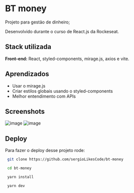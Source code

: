 
# BT money

Projeto para gestão de dinheiro;

Desenvolvido durante o curso de React.js da Rockeseat.


## Stack utilizada

**Front-end:** React, styled-components, mirage.js, axios e vite. 


## Aprendizados
- Usar o mirage.js
- Criar estilos globais usando o styled-components
- Melhor entendimento com APIs
## Screenshots

<img src="https://i.ibb.co/wWF9Hzc/image.png" alt="image" border="0" />

<img src="https://i.ibb.co/5nkkBt0/image.png" alt="image" border="0">

## Deploy

Para fazer o deploy desse projeto rode:

```bash
 git clone https://github.com/sergioLikesCode/bt-money
```

```bash
 cd bt-money
```

```bash
 yarn install
```

```bash
 yarn dev
```

